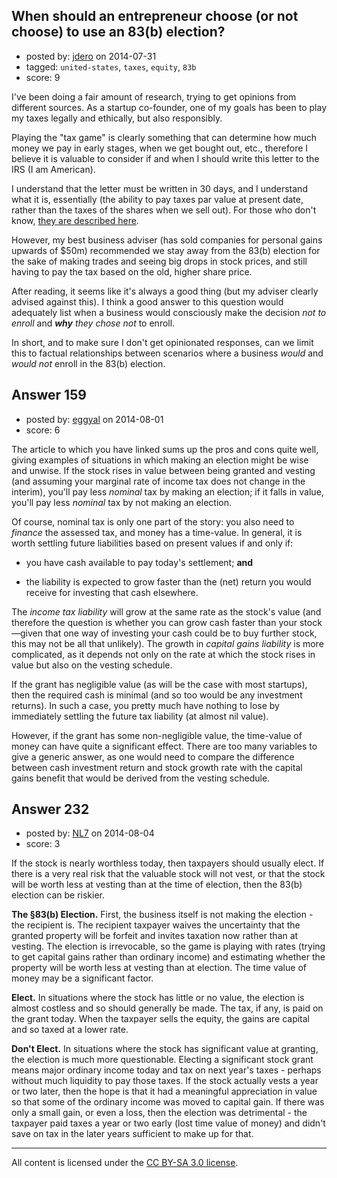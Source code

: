 ## When should an entrepreneur choose (or not choose) to use an 83(b) election?

- posted by: [jdero](https://stackexchange.com/users/1972448/jdero) on 2014-07-31
- tagged: `united-states`, `taxes`, `equity`, `83b`
- score: 9

I've been doing a fair amount of research, trying to get opinions from different sources. As a startup co-founder, one of my goals has been to play my taxes legally and ethically, but also responsibly. 

Playing the "tax game" is clearly something that can determine how much money we pay in early stages, when we get bought out, etc., therefore I believe it is valuable to consider if and when I should write this letter to the IRS (I am American).

I understand that the letter must be written in 30 days, and I understand what it is, essentially (the ability to pay taxes par value at present date, rather than the taxes of the shares when we sell out). For those who don't know, [they are described here][1].

However, my best business adviser (has sold companies for personal gains upwards of $50m) recommended we stay away from the 83(b) election for the sake of making trades and seeing big drops in stock prices, and still having to pay the tax based on the old, higher share price.

After reading, it seems like it's always a good thing (but my adviser clearly advised against this). I think a good answer to this question would adequately list when a business would consciously make the decision *not to enroll* and ***why** they chose not* to enroll.

In short, and to make sure I don't get opinionated responses, can we limit this to factual relationships between scenarios where a business *would* and *would not* enroll in the 83(b) election.


  [1]: http://ayrlaw.com/what-is-an-83b-election-and-when-do-i-make-it-part-1-with-graphic/


## Answer 159

- posted by: [eggyal](https://stackexchange.com/users/310184/eggyal) on 2014-08-01
- score: 6

The article to which you have linked sums up the pros and cons quite well, giving examples of situations in which making an election might be wise and unwise.  If the stock rises in value between being granted and vesting (and assuming your marginal rate of income tax does not change in the interim), you'll pay less *nominal* tax by making an election; if it falls in value, you'll pay less *nominal* tax by not making an election.

Of course, nominal tax is only one part of the story: you also need to *finance* the assessed tax, and money has a time-value.  In general, it is worth settling future liabilities based on present values if and only if:

* you have cash available to pay today's settlement; **and**

* the liability is expected to grow faster than the (net) return you would receive for investing that cash elsewhere.

The *income tax liability* will grow at the same rate as the stock's value (and therefore the question is whether you can grow cash faster than your stock&mdash;given that one way of investing your cash could be to buy further stock, this may not be all that unlikely).  The growth in *capital gains liability* is more complicated, as it depends not only on the rate at which the stock rises in value but also on the vesting schedule.

If the grant has negligible value (as will be the case with most startups), then the required cash is minimal (and so too would be any investment returns).  In such a case, you pretty much have nothing to lose by immediately settling the future tax liability (at almost nil value).

However, if the grant has some non-negligible value, the time-value of money can have quite a significant effect.  There are too many variables to give a generic answer, as one would need to compare the difference between cash investment return and stock growth rate with the capital gains benefit that would be derived from the vesting schedule.


## Answer 232

- posted by: [NL7](https://stackexchange.com/users/4221898/nl7) on 2014-08-04
- score: 3

If the stock is nearly worthless today, then taxpayers should usually elect.  If there is a very real risk that the valuable stock will not vest, or that the stock will be worth less at vesting than at the time of election, then the 83(b) election can be riskier.  

**The §83(b) Election.** First, the business itself is not making the election - the recipient is.  The recipient taxpayer waives the uncertainty that the granted property will be forfeit and invites taxation now rather than at vesting.  The election is irrevocable, so the game is playing with rates (trying to get capital gains rather than ordinary income) and estimating whether the property will be worth less at vesting than at election.  The time value of money may be a significant factor.

**Elect.** In situations where the stock has little or no value, the election is almost costless and so should generally be made.  The tax, if any, is paid on the grant today.  When the taxpayer sells the equity, the gains are capital and so taxed at a lower rate.

**Don't Elect.** In situations where the stock has significant value at granting, the election is much more questionable.  Electing a significant stock grant means major ordinary income today and tax on next year's taxes - perhaps without much liquidity to pay those taxes.  If the stock actually vests a year or two later, then the hope is that it had a meaningful appreciation in value so that some of the ordinary income was moved to capital gain.  If there was only a small gain, or even a loss, then the election was detrimental - the taxpayer paid taxes a year or two early (lost time value of money) and didn't save on tax in the later years sufficient to make up for that.



---

All content is licensed under the [CC BY-SA 3.0 license](https://creativecommons.org/licenses/by-sa/3.0/).
